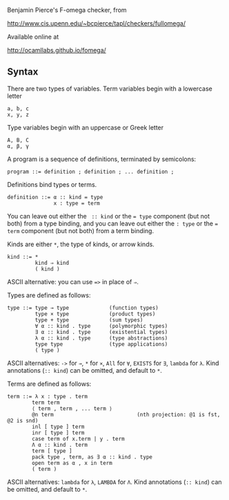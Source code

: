 Benjamin Pierce's F-omega checker, from

  http://www.cis.upenn.edu/~bcpierce/tapl/checkers/fullomega/

Available online at

  http://ocamllabs.github.io/fomega/

## Syntax

There are two types of variables.  Term variables begin with a lowercase letter

    a, b, c
    x, y, z

Type variables begin with an uppercase or Greek letter

    A, B, C
    α, β, γ

A program is a sequence of definitions, terminated by semicolons:

    program ::= definition ; definition ; ... definition ;

Definitions bind types or terms.

    definition ::= α :: kind = type
                   x : type = term

You can leave out either the ` :: kind` or the `= type` component (but not both) from a type binding, and you can leave out either the `: type` or the `= term` component (but not both) from a term binding.

Kinds are either `*`, the type of kinds, or arrow kinds.

    kind ::= *
             kind ⇒ kind
             ( kind )

ASCII alternative: you can use `=>` in place of `⇒`.

Types are defined as follows:

    type ::= type → type             (function types)
             type × type             (product types)
             type + type             (sum types)
             ∀ α :: kind . type      (polymorphic types)
             ∃ α :: kind . type      (existential types)
             λ α :: kind . type      (type abstractions)
             type type               (type applications)
             ( type )

ASCII alternatives: `->` for `→`, `*` for `×`, `All` for `∀`, `EXISTS` for `∃`, `lambda` for `λ`.  Kind annotations (`:: kind`) can be omitted, and default to `*`.

Terms are defined as follows:

    term ::= λ x : type . term
            term term
            ⟨ term , term , ... term ⟩
            @n term                           (nth projection: @1 is fst, @2 is snd)
            inl [ type ] term
            inr [ type ] term
            case term of x.term | y . term
            Λ α :: kind . term
            term [ type ]
            pack type , term, as ∃ α :: kind . type
            open term as α , x in term
            ( term )
             
ASCII alternatives: `lambda` for `λ`, `LAMBDA` for `Λ`.  Kind annotations (`:: kind`) can be omitted, and default to `*`.
